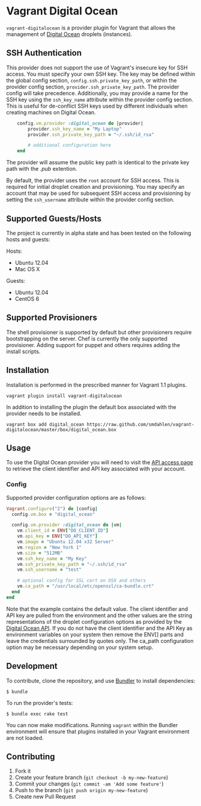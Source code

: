 # Vagrant Digital Ocean

`vagrant-digitalocean` is a provider plugin for Vagrant that allows the
management of [Digital Ocean](https://www.digitalocean.com/) droplets
(instances).

## SSH Authentication

This provider does not support the use of Vagrant's insecure key for SSH
access. You must specify your own SSH key. The key may be defined within
the global config section, `config.ssh.private_key_path`, or within the
provider config section, `provider.ssh_private_key_path`. The provider
config will take precedence. Additionally, you may provide a name for
the SSH key using the `ssh_key_name` attribute within the provider config
section. This is useful for de-conflict SSH keys used by different
individuals when creating machines on Digital Ocean.

```ruby
    config.vm.provider :digital_ocean do |provider|
        provider.ssh_key_name = "My Laptop"
        provider.ssh_private_key_path = "~/.ssh/id_rsa"

        # additional configuration here
    end
```

The provider will assume the public key path is identical to the private
key path with the *.pub* extention.

By default, the provider uses the `root` account for SSH access. This is
required for initial droplet creation and provisioning. You may specify
an account that may be used for subsequent SSH access and provisioning
by setting the `ssh_username` attribute within the provider config
section.

## Supported Guests/Hosts

The project is currently in alpha state and has been tested on the
following hosts and guests:

Hosts:

* Ubuntu 12.04
* Mac OS X

Guests:

* Ubuntu 12.04
* CentOS 6

## Supported Provisioners

The shell provisioner is supported by default but other provisioners require
bootstrapping on the server. Chef is currently the only supported provisioner.
Adding support for puppet and others requires adding the install scripts.

## Installation

Installation is performed in the prescribed manner for Vagrant 1.1 plugins.

    vagrant plugin install vagrant-digitalocean

In addition to installing the plugin the default box associated with the
provider needs to be installed.

    vagrant box add digital_ocean https://raw.github.com/smdahlen/vagrant-digitalocean/master/box/digital_ocean.box

## Usage

To use the Digital Ocean provider you will need to visit the
[API access page](https://www.digitalocean.com/api_access) to retrieve
the client identifier and API key associated with your account.

### Config

Supported provider configuration options are as follows:

```ruby
Vagrant.configure("2") do |config|
  config.vm.box = "digital_ocean"

  config.vm.provider :digital_ocean do |vm|
    vm.client_id = ENV["DO_CLIENT_ID"]
    vm.api_key = ENV["DO_API_KEY"]
    vm.image = "Ubuntu 12.04 x32 Server"
    vm.region = "New York 1"
    vm.size = "512MB"
    vm.ssh_key_name = "My Key"
    vm.ssh_private_key_path = "~/.ssh/id_rsa"
    vm.ssh_username = "test"

    # optional config for SSL cert on OSX and others
    vm.ca_path = "/usr/local/etc/openssl/ca-bundle.crt"
  end
end
```

Note that the example contains the default value. The client identifier and
API key are pulled from the environment and the other values are the string
representations of the droplet configuration options as provided by the
[Digital Ocean API](https://www.digitalocean.com/api). If you do not have the 
client identifier and the API Key as environment variables on your system then 
remove the ENV[] parts and leave the credentials surrounded by quotes only.
The ca_path configuration option may be necessary depending on your system setup.

## Development

To contribute, clone the repository, and use [Bundler](http://gembundler.com)
to install dependencies:

    $ bundle

To run the provider's tests:

    $ bundle exec rake test

You can now make modifications. Running `vagrant` within the Bundler
environment will ensure that plugins installed in your Vagrant
environment are not loaded.

## Contributing

1. Fork it
2. Create your feature branch (`git checkout -b my-new-feature`)
3. Commit your changes (`git commit -am 'Add some feature'`)
4. Push to the branch (`git push origin my-new-feature`)
5. Create new Pull Request
